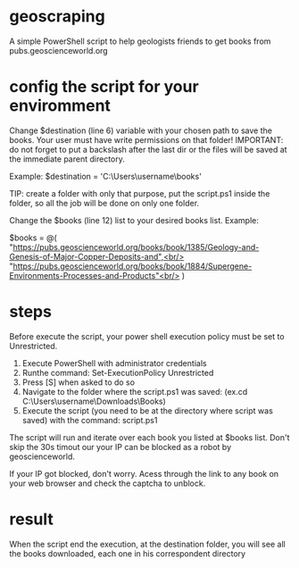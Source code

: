 # geoscraping
A simple PowerShell script to help geologists friends to get books from pubs.geoscienceworld.org

# config the script for your enviromment
Change $destination (line 6) variable with your chosen path to save the books. Your user must have write permissions on that folder!
IMPORTANT: do not forget to put a backslash after the last dir or the files will be saved at the immediate parent directory.

Example: $destination = 'C:\Users\username\books\'

TIP: create a folder with only that purpose, put the script.ps1 inside the folder, so all the job will be done on only one folder.

Change the $books (line 12) list to your desired books list.
Example:

$books = @(<br/>
	"https://pubs.geoscienceworld.org/books/book/1385/Geology-and-Genesis-of-Major-Copper-Deposits-and",<br/>
	"https://pubs.geoscienceworld.org/books/book/1884/Supergene-Environments-Processes-and-Products"<br/>
	)

# steps
Before execute the script, your power shell execution policy must be set to Unrestricted.

1. Execute PowerShell with administrator credentials 
2. Runthe command: Set-ExecutionPolicy Unrestricted
3. Press [S] when asked to do so
4. Navigate to the folder where the script.ps1 was saved: (ex.cd  C:\Users\username\Downloads\Books)
4. Execute the script (you need to be at the directory where script was saved) with the command: script.ps1

The script will run and iterate over each book you listed at $books list. Don't skip the 30s timout our your IP can be blocked as a robot by geoscienceworld.

If your IP got blocked, don't worry. Acess through the link to any book on your web browser and check the captcha to unblock.

# result
When the script end the  execution, at the destination folder, you will see all the books downloaded, each one in his correspondent directory








